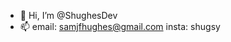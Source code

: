 - 👋 Hi, I’m @ShughesDev
- 📫 email: samjfhughes@gmail.com    insta: shugsy

<!---
ShughesDev/ShughesDev is a ✨ special ✨ repository because its `README.md` (this file) appears on your GitHub profile.
You can click the Preview link to take a look at your changes.
--->
